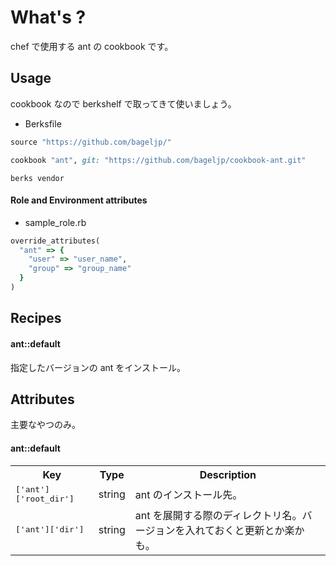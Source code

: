 What's ?
===============
chef で使用する ant の cookbook です。

Usage
-----
cookbook なので berkshelf で取ってきて使いましょう。

* Berksfile
```ruby
source "https://github.com/bageljp/"

cookbook "ant", git: "https://github.com/bageljp/cookbook-ant.git"
```

```
berks vendor
```

#### Role and Environment attributes

* sample_role.rb
```ruby
override_attributes(
  "ant" => {
    "user" => "user_name",
    "group" => "group_name"
  }
)
```

Recipes
----------

#### ant::default
指定したバージョンの ant をインストール。

Attributes
----------

主要なやつのみ。

#### ant::default
<table>
  <tr>
    <th>Key</th>
    <th>Type</th>
    <th>Description</th>
  </tr>
  <tr>
    <td><tt>['ant']['root_dir']</tt></td>
    <td>string</td>
    <td>ant のインストール先。</td>
  </tr>
  <tr>
    <td><tt>['ant']['dir']</tt></td>
    <td>string</td>
    <td>ant を展開する際のディレクトリ名。バージョンを入れておくと更新とか楽かも。</td>
  </tr>
</table>

